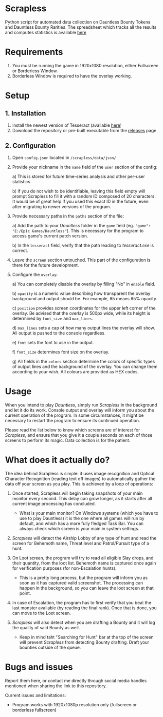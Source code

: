 # Scrapless
Python script for automated data collection on Dauntless Bounty Tokens and Dauntless Bounty Rarities.
The spreadsheet which tracks all the results and computes statistics is available [here](https://docs.google.com/spreadsheets/d/1wtdNR_wwfzliNhLvSw0MW-yoDe4uhLDuPJ0mL1y1Gps/edit#gid=1171610346)

# Requirements

1. You must be running the game in 1920x1080 resolution, either Fullscreen or Borderless Window.
2. Borderless Window is required to have the overlay working.

# Setup

## 1. Installation

1. Install the newest version of Tesseract (available [here](https://github.com/UB-Mannheim/tesseract/wiki))
2. Download the repository or pre-built executable from the [releases](https://github.com/RKleminski/Scrapless/releases) page

## 2. Configuration

1. Open `config.json` located in `/scrapless/data/json/`

2. Provide your nickname in the `name` field of the `user` section of the config:

    a) This is stored for future time-series analysis and other per-user statistics. 
    
    b) If you do not wish to be identifiable, leaving this field empty will prompt Scrapless to fill it with a random ID composed of 20 characters. It would be of great help if you used this exact ID in the future, even after migrating to newer versions of the program.

3.  Provide necessary paths in the `paths` section of the file:

    a) Add the path to your *Dauntless* folder in the `game` field (eg. `"game": "E:/Epic Games/Dauntless"`). This is necessary for the program to access game's current patch version.
    
    b) In the `tesseract` field, verify that the path leading to *tesseract.exe* is correct. 
    
4. Leave the `screen` section untouched. This part of the configuration is there for the future development.

5. Configure the `overlay`:

    a) You can completely disable the overlay by filling "No" in `enable` field.
    
    b) `opacity` is a numeric value describing how transparent the overlay background and output should be. For example, 65 means 65% opacity.
    
    c) `position` provides screen coordinates for the upper left corner of the overlay. Be advised that the overlay is 500px wide, while its height is determined by `font_size` and `max_lines`.
    
    d) `max_lines` sets a cap of how many output lines the overlay will show. All output is pushed to the console regardless.
    
    e) `font` sets the font to use in the output.
    
    f) `font_size` determines font size on the overlay.
    
    g) All fields in the `colors` section determine the colors of specific types of output lines and the background of the overlay. You can change them according to your wish. All colours are provided as HEX codes.
    
# Usage

When you intend to play *Dauntless*, simply run *Scrapless* in the background and let it do its work. Console output and overlay will inform you about the current operation of the program. In some circumstances, it might be necessary to restart the program to ensure its continued operation.

Please read the list below to know which screens are of interest for *Scrapless*, and ensure that you give it a couple seconds on each of those screens to perform its magic. Data collection is for the patient.

# What does it actually do?

The idea behind Scrapless is simple: it uses image recognition and Optical Character Recognition (reading text off images) to automatically gather the data off your screen as you play. This is achieved by a loop of operations:

1. Once started, Scrapless will begin taking snapshots of your main monitor every second. This delay can grow longer, as it starts after all current image processing has concluded.

	- What is your main monitor? On Windows systems (which you have to use to play Dauntless) it is the one where all games will run by default, and which has a more fully fledged Task Bar. You can always check which screen is your main in system settings.

2. *Scrapless* will detect the Airship Lobby of any type of hunt and read the screen for Behemoth name, Threat level and Patrol/Pursuit type of a hunt.

3. On Loot screen, the program will try to read all eligible Slay drops, and their quantity, from the loot list. Behemoth name is captured once again for verification purposes (for non-Escalation hunts).

	- This is a pretty long process, but the program will inform you as soon as it has captured valid screenshot. The processing can happen in the background, so you can leave the loot screen at that point.

4. In case of Escalation, the program has to first verify that you beat the last monster available (by reading the final rank). Once that is done, you can move to the Loot screen.

5. *Scrapless* will also detect when you are drafting a Bounty and it will log the quality of said Bounty as well.

	- Keep in mind taht "Searching for Hunt" bar at the top of the screen will prevent *Scrapless* from detecting Bounty drafting. Draft your bounties outside of the queue.

# Bugs and issues

Report them here, or contact me directly through social media handles mentioned when sharing the link to this repository.

Current issues and limitations:
* Program works with 1920x1080p resolution only (fullscreen or borderless fullscreen)
